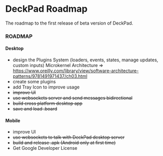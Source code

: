 # DeckPad Roadmap

The roadmap to the first release of beta version of DeckPad.

### ROADMAP

#### Desktop

- design the Plugins System (loaders, events, states, manage updates, custom inputs)
  Microkernel Architecture => https://www.oreilly.com/library/view/software-architecture-patterns/9781491971437/ch03.html
- create some plugins
- add Tray Icon to improve usage
- ~~improve UI~~
- ~~use websockets server and send messages bidirectional~~
- ~~build cross platform desktop app~~
- ~~save and load .board~~

#### Mobile

- improve UI
- ~~use websockets to talk with DeckPad desktop server~~
- ~~build and release .apk (Android only at first time)~~
- Get Google Developer License
